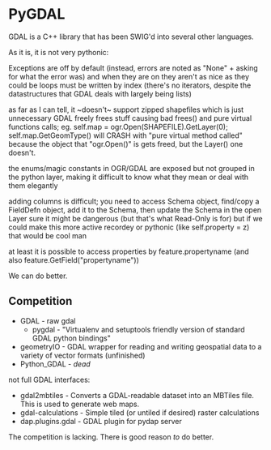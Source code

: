 # PyGDAL

GDAL is a C++ library that has been SWIG'd into several other languages.

As it is, it is not very pythonic:
 
 Exceptions are off by default (instead, errors are noted as "None" + asking for what the error was) and when they are on they aren't as nice as they could be
 loops must be written by index (there's no iterators, despite the datastructures that GDAL deals with largely being lists)

 as far as I can tell, it ~doesn't~ support zipped shapefiles which is just unnecessary
 GDAL freely frees stuff causing bad frees() and pure virtual functions calls;
    eg. self.map = ogr.Open(SHAPEFILE).GetLayer(0); self.map.GetGeomType() will CRASH with "pure virtual method called" 
     because the object that "ogr.Open()" is gets freed, but the Layer() one doesn't.

  the enums/magic constants in OGR/GDAL are exposed but not grouped in the python layer, making it difficult to know what they mean or deal with them elegantly
  
  adding columns is difficult; you need to access Schema object, find/copy a FieldDefn object, add it to the Schema, then update the Schema in the open Layer
   sure it might be dangerous (but that's what Read-Only is for) but if we could make this more active recordey or pythonic (like self.property = z) that would be cool man

at least it is possible to access properties by feature.propertyname (and also feature.GetField("propertyname"))

We can do better.

## Competition

* GDAL                      - raw gdal
  * pygdal                    - "Virtualenv and setuptools friendly version of standard GDAL python bindings"
* geometryIO                - GDAL wrapper for reading and writing geospatial data to a variety of vector formats (unfinished)
* Python_GDAL               - _dead_

not full GDAL interfaces:

* gdal2mbtiles              - Converts a GDAL-readable dataset into an MBTiles file. This is used to generate web maps.
* gdal-calculations         - Simple tiled (or untiled if desired) raster calculations
* dap.plugins.gdal          - GDAL plugin for pydap server

The competition is lacking. There is good reason *to* do better.
